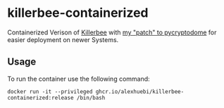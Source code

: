 # killerbee-containerized

Containerized Verison of [Killerbee](https://github.com/riverloopsec/killerbee) with [my "patch" to pycryptodome](https://github.com/AlexHuebi/killerbee-pycryptodome) for easier deployment on newer Systems.

## Usage

To run the container use the following command:

`docker run -it --privileged ghcr.io/alexhuebi/killerbee-containerized:release /bin/bash`
